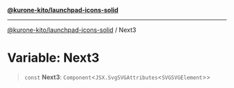 [**@kurone-kito/launchpad-icons-solid**](../README.md)

***

[@kurone-kito/launchpad-icons-solid](../globals.md) / Next3

# Variable: Next3

> `const` **Next3**: `Component`\<`JSX.SvgSVGAttributes`\<`SVGSVGElement`\>\>
